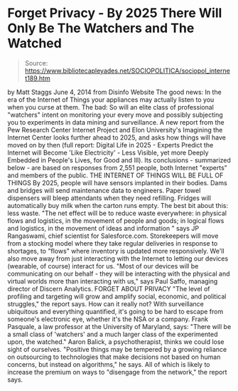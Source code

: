 # Forget Privacy - By 2025 There Will Only Be The Watchers and The Watched

> Source: https://www.bibliotecapleyades.net/SOCIOPOLITICA/sociopol_internet189.htm

by Matt Staggs
June 4, 2014
from
Disinfo
Website
The good news:
In the era of the Internet of Things your
appliances may actually listen to you when you curse at them.
The bad:
So will an elite class of professional
"watchers" intent on monitoring your every move and possibly subjecting
you to experiments in data mining and surveillance.
A
new report from the Pew Research Center
Internet Project and Elon University's Imagining the Internet Center
looks further ahead to 2025, and asks how things will have moved on by then
(full report:
Digital Life in 2025 - Experts Predict the Internet
will Become 'Like Electricity' - Less Visible, yet more Deeply Embedded in
People's Lives, for Good and Ill).
Its conclusions - summarized below - are based
on responses from 2,551 people, both Internet "experts" and members of the
public.
THE INTERNET OF THINGS
WILL BE FULL OF THINGS
By 2025, people will have
sensors implanted in their bodies.
Dams and bridges will send maintenance data to
engineers. Paper towel dispensers will bleep attendants when they need
refilling. Fridges will automatically buy milk when the carton runs empty.
The best bit about this: less waste.
"The net effect will be to reduce waste
everywhere: in physical flows and logistics, in the movement of people
and goods; in logical flows and logistics, in the movement of ideas and
information
" says JP Rangaswami, chief scientist for Salesforce.com.
Storekeepers will move from a stocking model
where they take regular deliveries in response to shortages, to "flows"
where inventory is updated more responsively.
We'll also move away from just interacting with the Internet to letting our
devices (wearable, of course) interact for us.
"Most of our devices will be communicating
on our behalf - they will be interacting with the physical and virtual
worlds more than interacting with us," says Paul Saffo, managing
director of Discern Analytics.
FORGET ABOUT PRIVACY
"The level of profiling and targeting will
grow and amplify social, economic, and political struggles," the report
says.
How can it really not?
With surveillance ubiquitous and everything
quantified, it's going to be hard to escape from someone's electronic eye,
whether it's
the NSA or a company.
Frank Pasquale, a law professor at the
University of Maryland, says:
"There will be a small class of 'watchers'
and a much larger class of the experimented upon, the watched."
Aaron Balick, a psychotherapist, thinks
we could lose sight of ourselves.
"Positive things may be tempered by a
growing reliance on outsourcing to technologies that make decisions not
based on human concerns, but instead on algorithms," he says.
All of which is likely to increase the premium
on ways to "disengage from the network," the report says.
